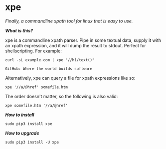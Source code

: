 # xpe

*Finally, a commandline xpath tool for linux that is easy to use.*

***What is this?***

xpe is a commandline xpath parser. Pipe in some textual data, supply it with an xpath expression, and it will dump the result to stdout. Perfect for shellscripting. For example:
    
    curl -sL example.com | xpe "//h1/text()"

    GitHub: Where the world builds software
    
Alternatively, xpe can query a file for xpath expressions like so:

    xpe '//a/@href' somefile.htm

The order doesn't matter, so the following is also valid:

    xpe somefile.htm '//a/@href'

***How to install***

    sudo pip3 install xpe

***How to upgrade***

    sudo pip3 install -U xpe
